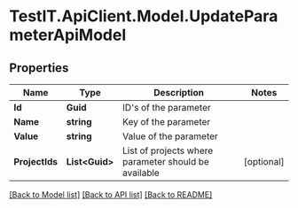 # TestIT.ApiClient.Model.UpdateParameterApiModel

## Properties

Name | Type | Description | Notes
------------ | ------------- | ------------- | -------------
**Id** | **Guid** | ID&#39;s of the parameter | 
**Name** | **string** | Key of the parameter | 
**Value** | **string** | Value of the parameter | 
**ProjectIds** | **List&lt;Guid&gt;** | List of projects where parameter should be available | [optional] 

[[Back to Model list]](../README.md#documentation-for-models) [[Back to API list]](../README.md#documentation-for-api-endpoints) [[Back to README]](../README.md)

